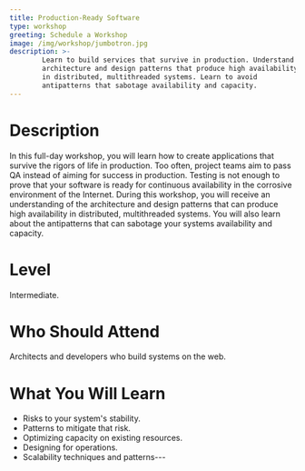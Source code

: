 ```yaml
---
title: Production-Ready Software
type: workshop
greeting: Schedule a Workshop
image: /img/workshop/jumbotron.jpg
description: >-
        Learn to build services that survive in production. Understand
        architecture and design patterns that produce high availability
        in distributed, multithreaded systems. Learn to avoid
        antipatterns that sabotage availability and capacity.
---
```

# Description

In this full-day workshop, you will learn how to create applications that survive the rigors of life in production. Too often, project teams aim to pass QA instead of aiming for success in production. Testing is not enough to prove that your software is ready for continuous availability in the corrosive environment of the Internet. During this workshop, you will receive an understanding of the architecture and design patterns that can produce high availability in distributed, multithreaded systems. You will also learn about the antipatterns that can sabotage your systems availability and capacity.

# Level

Intermediate.

# Who Should Attend

Architects and developers who build systems on the web.

# What You Will Learn

* Risks to your system's stability.
* Patterns to mitigate that risk.
* Optimizing capacity on existing resources.
* Designing for operations.
* Scalability techniques and patterns---
